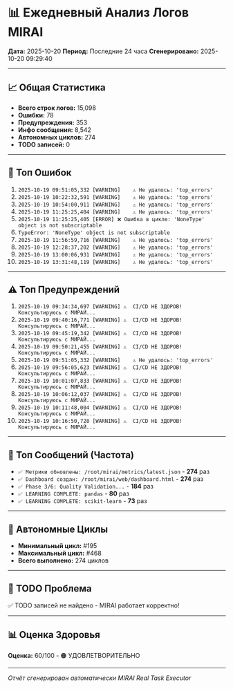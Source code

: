 # 📊 Ежедневный Анализ Логов MIRAI

**Дата:** 2025-10-20
**Период:** Последние 24 часа
**Сгенерировано:** 2025-10-20 09:29:40

---

## 📈 Общая Статистика

- **Всего строк логов:** 15,098
- **Ошибки:** 78
- **Предупреждения:** 353
- **Инфо сообщения:** 8,542
- **Автономных циклов:** 274
- **TODO записей:** 0

---

## 🔴 Топ Ошибок

1. `2025-10-19 09:51:05,332 [WARNING]    ⚠️ Не удалось: 'top_errors'`
2. `2025-10-19 10:22:32,591 [WARNING]    ⚠️ Не удалось: 'top_errors'`
3. `2025-10-19 10:54:00,911 [WARNING]    ⚠️ Не удалось: 'top_errors'`
4. `2025-10-19 11:25:25,404 [WARNING]    ⚠️ Не удалось: 'top_errors'`
5. `2025-10-19 11:25:25,405 [ERROR] ❌ Ошибка в цикле: 'NoneType' object is not subscriptable`
6. `TypeError: 'NoneType' object is not subscriptable`
7. `2025-10-19 11:56:59,716 [WARNING]    ⚠️ Не удалось: 'top_errors'`
8. `2025-10-19 12:28:37,202 [WARNING]    ⚠️ Не удалось: 'top_errors'`
9. `2025-10-19 13:00:06,931 [WARNING]    ⚠️ Не удалось: 'top_errors'`
10. `2025-10-19 13:31:48,119 [WARNING]    ⚠️ Не удалось: 'top_errors'`

---

## ⚠️ Топ Предупреждений

1. `2025-10-19 09:34:34,697 [WARNING] ⚠️  CI/CD НЕ ЗДОРОВ! Консультируюсь с МИРАЙ...`
2. `2025-10-19 09:40:16,771 [WARNING] ⚠️  CI/CD НЕ ЗДОРОВ! Консультируюсь с МИРАЙ...`
3. `2025-10-19 09:45:19,342 [WARNING] ⚠️  CI/CD НЕ ЗДОРОВ! Консультируюсь с МИРАЙ...`
4. `2025-10-19 09:50:21,455 [WARNING] ⚠️  CI/CD НЕ ЗДОРОВ! Консультируюсь с МИРАЙ...`
5. `2025-10-19 09:51:05,332 [WARNING]    ⚠️ Не удалось: 'top_errors'`
6. `2025-10-19 09:56:05,623 [WARNING] ⚠️  CI/CD НЕ ЗДОРОВ! Консультируюсь с МИРАЙ...`
7. `2025-10-19 10:01:07,833 [WARNING] ⚠️  CI/CD НЕ ЗДОРОВ! Консультируюсь с МИРАЙ...`
8. `2025-10-19 10:06:12,037 [WARNING] ⚠️  CI/CD НЕ ЗДОРОВ! Консультируюсь с МИРАЙ...`
9. `2025-10-19 10:11:48,004 [WARNING] ⚠️  CI/CD НЕ ЗДОРОВ! Консультируюсь с МИРАЙ...`
10. `2025-10-19 10:16:50,728 [WARNING] ⚠️  CI/CD НЕ ЗДОРОВ! Консультируюсь с МИРАЙ...`

---

## 💬 Топ Сообщений (Частота)

- `✅ Метрики обновлены: /root/mirai/metrics/latest.json` - **274** раз
- `✅ Dashboard создан: /root/mirai/web/dashboard.html` - **274** раз
- `✅ Phase 3/6: Quality Validation...` - **184** раз
- `✅ LEARNING COMPLETE: pandas` - **80** раз
- `✅ LEARNING COMPLETE: scikit-learn` - **73** раз

---

## 🔄 Автономные Циклы

- **Минимальный цикл:** #195
- **Максимальный цикл:** #468
- **Всего выполнено:** 274 циклов

---

## 🚨 TODO Проблема

✅ TODO записей не найдено - MIRAI работает корректно!

---

## 📊 Оценка Здоровья

**Оценка:** 60/100 - 🟠 УДОВЛЕТВОРИТЕЛЬНО

---

*Отчёт сгенерирован автоматически MIRAI Real Task Executor*
